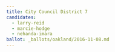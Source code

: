 ```yaml
---
title: City Council District 7
candidates:
  - larry-reid
  - marcie-hodge
  - nehanda-imara
ballot: _ballots/oakland/2016-11-08.md
---
```

